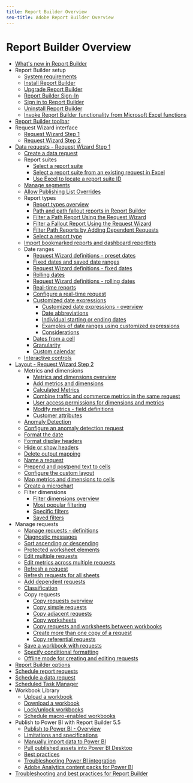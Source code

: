 ```yaml
---
title: Report Builder Overview
seo-title: Adobe Report Builder Overview
---
```


# Report Builder Overview

+ [What's new in Report Builder](whats-new-arb.md)
+ Report Builder setup
    + [System requirements](setup/system-requirements.md)
    + [Install Report Builder](setup/t-install-arb.md)
    + [Upgrade Report Builder](setup/upgrade-arb.md)
    + [Report Builder Sign-In](setup/login.md)
    + [Sign in to Report Builder](setup/t-loggin-in-to-reportbuilder.md)
    + [Uninstall Report Builder](setup/t-uninstall-arb.md)
    + [Invoke Report Builder functionality from Microsoft Excel functions](setup/invoke-arb-excel-function.md)
+ [Report Builder toolbar](reportbuilder-toolbar.md)
+ Request Wizard interface
    + [Request Wizard Step 1](request-wizard-interface/request-wizard-step-1.md)
    + [Request Wizard Step 2](request-wizard-interface/request-wizard-step-2.md)
+ [Data requests - Request Wizard Step 1](data-requests/data-requests.md)
    + [Create a data request](data-requests/t-create-a-data-request.md)
    + Report suites
        + [Select a report suite](data-requests/selecting-report-suites/t-select-report-suites.md)
        + [Select a report suite from an existing request in Excel](data-requests/selecting-report-suites/t-select-a-report-suite-from-an-existing-request-in-excel.md)
        + [Use Excel to locate a report suite ID](data-requests/selecting-report-suites/use-excel-to-locate-a-report-suite-id.md)
    + [Manage segments](data-requests/segmentation.md)
    + [Allow Publishing List Overrides](data-requests/allow-publishing-list-overrides.md)
    + Report types
        + [Report types overview](data-requests/c-report-types/select-report-types.md)
        + [Path and path fallout reports in Report Builder](data-requests/c-report-types/report-path-fallout.md)
        + [Filter a Path Report Using the Request Wizard](data-requests/c-report-types/path-filter.md)
        + [Filter a Fallout Report Using the Request Wizard](data-requests/c-report-types/fallout-filter.md)
        + [Filter Path Reports by Adding Dependent Requests](data-requests/c-report-types/create-toppath-filter.md)
        + [Select a report type](data-requests/c-report-types/t-select-report-type.md)
    + [Import bookmarked reports and dashboard reportlets](data-requests/import-bookmarked.md)
    + Date ranges
        + [Request Wizard definitions - preset dates](data-requests/configuring-report-dates/r-arb-preset-dates.md)
        + [Fixed dates and saved date ranges](data-requests/configuring-report-dates/t-fixed-dates-and-saved-date-ranges.md)
        + [Request Wizard definitions - fixed dates](data-requests/configuring-report-dates/r-arb-fixed-dates.md)
        + [Rolling dates](data-requests/configuring-report-dates/t-rolling-dates.md)
        + [Request Wizard definitions - rolling dates](data-requests/configuring-report-dates/r-arb-rolling-dates.md)
        + [Real-time reports](data-requests/configuring-report-dates/real-time.md)
        + [Configure a real-time request](data-requests/configuring-report-dates/t-real-time.md)
        + [Customized date expressions](data-requests/configuring-report-dates/c-customized-date-expressions/c-customized-date-expressions.md)
            + [Customized date expressions - overview](data-requests/configuring-report-dates/c-customized-date-expressions/t-customized-date-expressions.md)
            + [Date abbreviations](data-requests/configuring-report-dates/c-customized-date-expressions/date-abbreviations.md)
            + [Individual starting or ending dates](data-requests/configuring-report-dates/c-customized-date-expressions/individual-starting-or-ending-dates.md)
            + [Examples of date ranges using customized expressions](data-requests/configuring-report-dates/c-customized-date-expressions/examples-of-date-ranges-using-customized-expressions.md)
            + [Considerations](data-requests/configuring-report-dates/c-customized-date-expressions/considerations.md)
        + [Dates from a cell](data-requests/configuring-report-dates/t-dates-from-a-cell.md)
        + [Granularity](data-requests/configuring-report-dates/granularity.md)
        + [Custom calendar](data-requests/configuring-report-dates/custom-calendar.md)
    + [Interactive controls](data-requests/interactive-controls.md)
+ [Layout - Request Wizard Step 2](layout/layout.md)
    + Metrics and dimensions
        + [Metrics and dimensions overview](layout/c-metrics-dimensions/metrics-dimensions.md)
        + [Add metrics and dimensions](layout/c-metrics-dimensions/t-add-metrics-and-dimensions.md)
        + [Calculated Metrics](layout/c-metrics-dimensions/calculated-metrics.md)
        + [Combine traffic and commerce metrics in the same request](layout/c-metrics-dimensions/grouped-metrics.md)
        + [User access permissions for dimensions and metrics](layout/c-metrics-dimensions/permissions-metrics-dimensions.md)
        + [Modify metrics - field definitions](layout/c-metrics-dimensions/r-arb-modify-metrics.md)
        + [Customer attributes](layout/c-metrics-dimensions/c-ustomer-attributes.md)
    + [Anomaly Detection](layout/anomaly-detection-(2).md)
    + [Configure an anomaly detection request](layout/t-anomaly.md)
    + [Format the date](layout/format-the-data.md)
    + [Format display headers](layout/t-format-display-headers.md)
    + [Hide or show headers](layout/hide-or-show-headers.md)
    + [Delete output mapping](layout/delete-output-mapping.md)
    + [Name a request](layout/name-a-request.md)
    + [Prepend and postpend text to cells](layout/prepend-and-postpend-text-to-cells.md)
    + [Configure the custom layout](layout/configure-the-custom-layout.md)
    + [Map metrics and dimensions to cells](layout/map-metrics-and-dimensions-to-cells.md)
    + [Create a microchart](layout/t-create-a-microchart.md)
    + Filter dimensions
        + [Filter dimensions overview](layout/c-filter-dimensions/filter-dimensions.md)
        + [Most popular filtering](layout/c-filter-dimensions/t-most-popular-filtering.md)
        + [Specific filters](layout/c-filter-dimensions/t-specific-filters.md)
        + [Saved filters](layout/c-filter-dimensions/saved-filters.md)
+ Manage requests
    + [Manage requests - definitions](manage-requests/r-arb-manage-requests.md)
    + [Diagnostic messages](manage-requests/diagnostic-messages.md)
    + [Sort ascending or descending](manage-requests/sort-ascending-or-descending.md)
    + [Protected worksheet elements](manage-requests/protected-worksheet-elements.md)
    + [Edit multiple requests](manage-requests/t-edit-multiple-requests.md)
    + [Edit metrics across multiple requests](manage-requests/edit-multiple-metrics.md)
    + [Refresh a request](manage-requests/t-refresh-a-request.md)
    + [Refresh requests for all sheets](manage-requests/t-refresh-requests-for-all-sheets.md)
    + [Add dependent requests](manage-requests/add-dependent-requests.md)
    + [Classification](manage-requests/classification.md)
    + Copy requests
        + [Copy requests overview](manage-requests/c-copy-requests/copy-requests.md)
        + [Copy simple requests](manage-requests/c-copy-requests/t-copy-simple-requests.md)
        + [Copy adjacent requests](manage-requests/c-copy-requests/copy-adjacent-requests.md)
        + [Copy worksheets](manage-requests/c-copy-requests/t-copy-worksheets.md)
        + [Copy requests and worksheets between workbooks](manage-requests/c-copy-requests/t-copy-requests-and-worksheets-between-workbooks.md)
        + [Create more than one copy of a request](manage-requests/c-copy-requests/t-create-more-than-one-copy-of-a-request.md)
        + [Copy referential requests](manage-requests/c-copy-requests/t-copy-referential-requests.md)
    + [Save a workbook with requests](manage-requests/save-a-workbook-with-requests.md)
    + [Specify conditional formatting](manage-requests/specify-conditional-formatting.md)
    + [Offline mode for creating and editing requests](manage-requests/offline-mode.md)
+ [Report Builder options](options.md)
+ [Schedule report requests](schedule-report-requests.md)
+ [Schedule a data request](t-schedule-a-data-request.md)
+ [Scheduled Task Manager](r-arb-scheduled-reports.md)
+ Workbook Library
    + [Upload a workbook](workbook-library/t-upload-a-workbook.md)
    + [Download a workbook](workbook-library/t-download-a-workbook.md)
    + [Lock/unlock workbooks](workbook-library/protect-wb.md)
    + [Schedule macro-enabled workbooks](workbook-library/schedule-macro-wb.md)
+ Publish to Power BI with Report Builder 5.5
    + [Publish to Power BI - Overview](c-publish-power-bi/power-bi.md)
    + [Limitations and specifications](c-publish-power-bi/specifications-limits.md)
    + [Manually import data to Power BI](c-publish-power-bi/bi-manually-import-data.md)
    + [Pull published assets into Power BI Desktop](c-publish-power-bi/bi-publish-to-desktop.md)
    + [Best practices](c-publish-power-bi/bi-best-practices.md)
    + [Troubleshooting Power BI integration](c-publish-power-bi/troubleshooting.md)
    + [Adobe Analytics content packs for Power BI](c-publish-power-bi/integration-power-bi.md)
+ [Troubleshooting and best practices for Report Builder](troubleshoot.md)